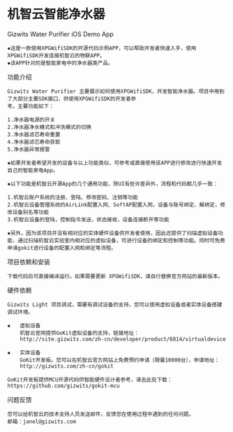 机智云智能净水器
=============

Gizwits Water Purifier iOS Demo App

	▪这是一款使用XPGWifiSDK的开源代码示例APP，可以帮助开发者快速入手，使用XPGWifiSDK开发连接机智云的物联APP。
	▪该APP针对的是智能家电中的净水器类产品。

功能介绍

    Gizwits Water Purifier 主要展示如何使用XPGWifiSDK，开发智能净水器。项目中用到了大部分主要SDK接口，供使用XPGWifiSDK的开发者参
    考。主要功能如下：

	1.净水器电源的开关
	2.净水器净水模式和冲洗模式的切换
	3.净水器滤芯寿命重置
	4.净水器滤芯寿命获取
	5.净水器异常报警

	▪如果开发者希望开发的设备与以上功能类似，可参考或直接使用该APP进行修改进行快速开发自己的智能家电App。

	▪以下功能是机智云开源App的几个通用功能，除UI有些许差异外，流程和代码都几乎一致：

	1.机智云账户系统的注册、登陆、修改密码、注销等功能
	2.机智云设备管理系统的AirLink配置入网、SoftAP配置入网，设备与账号绑定、解绑定，修改设备别名等功能
	3.机智云设备的登陆，控制指令发送，状态接收，设备连接断开等功能

	▪另外，因为该项目并没有相对应的实体硬件设备供开发者使用，因此还提供了扫描虚拟设备功能，通过扫描机智云实验室内相对应的虚拟设备，可进行设备的绑定和控制等功能。同时可免费申请gokit进行设备的配置入网和绑定等流程。

项目依赖和安装

	下载代码后可直接编译运行。如果需要更新 XPGWifiSDK，请自行替换官方网站的最新版本。

硬件依赖

    Gizwits Light 项目调试，需要有调试设备的支持，您可以使用虚拟设备或者实体设备搭建调试环境。

	▪	虚拟设备
        机智云官网提供GoKit虚拟设备的支持，链接地址：
        http://site.gizwits.com/zh-cn/developer/product/6814/virtualdevice

	▪	实体设备
        GoKit开发板。您可以在机智云官方网站上免费预约申请（限量10000台），申请地址：
        http://gizwits.com/zh-cn/gokit
        
    GoKit开发板提供MCU开源代码供智能硬件设计者参考，请去此处下载：https://github.com/gizwits/gokit-mcu

问题反馈

	您可以给机智云的技术支持人员发送邮件，反馈您在使用过程中遇到的任何问题。
	邮箱：janel@gizwits.com

